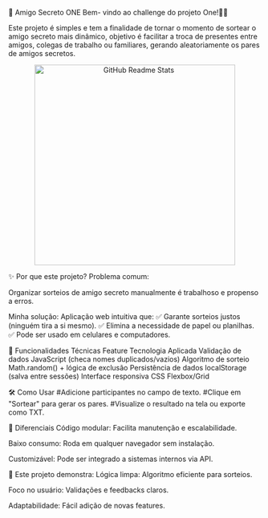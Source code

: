 🎁 Amigo Secreto ONE
Bem- vindo ao challenge do projeto One!👋🏻

Este projeto é simples e tem a finalidade de tornar o momento de sortear o amigo secreto mais dinâmico, objetivo é facilitar a troca de presentes entre amigos, colegas de trabalho ou familiares, gerando aleatoriamente os pares de amigos secretos.


<p align="center">
 <img width="400px" src= https://media1.tenor.com/m/v_H4t7Y6xBAAAAAd/excited-friends-rachel.gif=for-the-badge&logo=Canva&logoColor=white align="center" alt="GitHub Readme Stats" />
</p>

✨ Por que este projeto?
Problema comum:

Organizar sorteios de amigo secreto manualmente é trabalhoso e propenso a erros.

Minha solução:
Aplicação web intuitiva que:
✅ Garante sorteios justos (ninguém tira a si mesmo).
✅ Elimina a necessidade de papel ou planilhas.
✅ Pode ser usado em celulares e computadores.


🚀 Funcionalidades Técnicas
Feature	Tecnologia Aplicada
Validação de dados	JavaScript (checa nomes duplicados/vazios)
Algoritmo de sorteio	Math.random() + lógica de exclusão
Persistência de dados	localStorage (salva entre sessões)
Interface responsiva	CSS Flexbox/Grid

🛠 Como Usar 
#Adicione participantes no campo de texto.
#Clique em "Sortear" para gerar os pares.
#Visualize o resultado na tela ou exporte como TXT.

🌟 Diferenciais
Código modular: Facilita manutenção e escalabilidade.

Baixo consumo: Roda em qualquer navegador sem instalação.

Customizável: Pode ser integrado a sistemas internos via API.


💼 Este projeto demonstra:
Lógica limpa: Algoritmo eficiente para sorteios.

Foco no usuário: Validações e feedbacks claros.

Adaptabilidade: Fácil adição de novas features.
